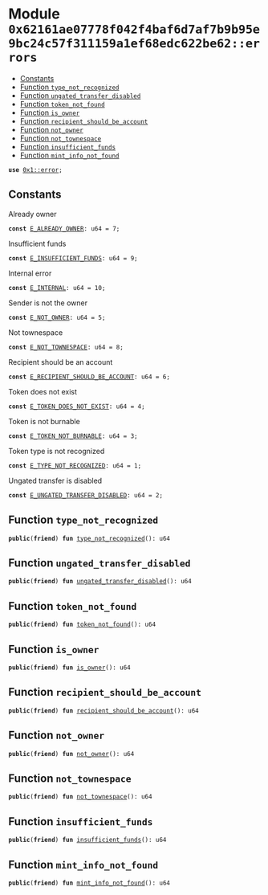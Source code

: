 
<a id="0x62161ae07778f042f4baf6d7af7b9b95e9bc24c57f311159a1ef68edc622be62_errors"></a>

# Module `0x62161ae07778f042f4baf6d7af7b9b95e9bc24c57f311159a1ef68edc622be62::errors`



-  [Constants](#@Constants_0)
-  [Function `type_not_recognized`](#0x62161ae07778f042f4baf6d7af7b9b95e9bc24c57f311159a1ef68edc622be62_errors_type_not_recognized)
-  [Function `ungated_transfer_disabled`](#0x62161ae07778f042f4baf6d7af7b9b95e9bc24c57f311159a1ef68edc622be62_errors_ungated_transfer_disabled)
-  [Function `token_not_found`](#0x62161ae07778f042f4baf6d7af7b9b95e9bc24c57f311159a1ef68edc622be62_errors_token_not_found)
-  [Function `is_owner`](#0x62161ae07778f042f4baf6d7af7b9b95e9bc24c57f311159a1ef68edc622be62_errors_is_owner)
-  [Function `recipient_should_be_account`](#0x62161ae07778f042f4baf6d7af7b9b95e9bc24c57f311159a1ef68edc622be62_errors_recipient_should_be_account)
-  [Function `not_owner`](#0x62161ae07778f042f4baf6d7af7b9b95e9bc24c57f311159a1ef68edc622be62_errors_not_owner)
-  [Function `not_townespace`](#0x62161ae07778f042f4baf6d7af7b9b95e9bc24c57f311159a1ef68edc622be62_errors_not_townespace)
-  [Function `insufficient_funds`](#0x62161ae07778f042f4baf6d7af7b9b95e9bc24c57f311159a1ef68edc622be62_errors_insufficient_funds)
-  [Function `mint_info_not_found`](#0x62161ae07778f042f4baf6d7af7b9b95e9bc24c57f311159a1ef68edc622be62_errors_mint_info_not_found)


<pre><code><b>use</b> <a href="">0x1::error</a>;
</code></pre>



<a id="@Constants_0"></a>

## Constants


<a id="0x62161ae07778f042f4baf6d7af7b9b95e9bc24c57f311159a1ef68edc622be62_errors_E_ALREADY_OWNER"></a>

Already owner


<pre><code><b>const</b> <a href="errors.md#0x62161ae07778f042f4baf6d7af7b9b95e9bc24c57f311159a1ef68edc622be62_errors_E_ALREADY_OWNER">E_ALREADY_OWNER</a>: u64 = 7;
</code></pre>



<a id="0x62161ae07778f042f4baf6d7af7b9b95e9bc24c57f311159a1ef68edc622be62_errors_E_INSUFFICIENT_FUNDS"></a>

Insufficient funds


<pre><code><b>const</b> <a href="errors.md#0x62161ae07778f042f4baf6d7af7b9b95e9bc24c57f311159a1ef68edc622be62_errors_E_INSUFFICIENT_FUNDS">E_INSUFFICIENT_FUNDS</a>: u64 = 9;
</code></pre>



<a id="0x62161ae07778f042f4baf6d7af7b9b95e9bc24c57f311159a1ef68edc622be62_errors_E_INTERNAL"></a>

Internal error


<pre><code><b>const</b> <a href="errors.md#0x62161ae07778f042f4baf6d7af7b9b95e9bc24c57f311159a1ef68edc622be62_errors_E_INTERNAL">E_INTERNAL</a>: u64 = 10;
</code></pre>



<a id="0x62161ae07778f042f4baf6d7af7b9b95e9bc24c57f311159a1ef68edc622be62_errors_E_NOT_OWNER"></a>

Sender is not the owner


<pre><code><b>const</b> <a href="errors.md#0x62161ae07778f042f4baf6d7af7b9b95e9bc24c57f311159a1ef68edc622be62_errors_E_NOT_OWNER">E_NOT_OWNER</a>: u64 = 5;
</code></pre>



<a id="0x62161ae07778f042f4baf6d7af7b9b95e9bc24c57f311159a1ef68edc622be62_errors_E_NOT_TOWNESPACE"></a>

Not townespace


<pre><code><b>const</b> <a href="errors.md#0x62161ae07778f042f4baf6d7af7b9b95e9bc24c57f311159a1ef68edc622be62_errors_E_NOT_TOWNESPACE">E_NOT_TOWNESPACE</a>: u64 = 8;
</code></pre>



<a id="0x62161ae07778f042f4baf6d7af7b9b95e9bc24c57f311159a1ef68edc622be62_errors_E_RECIPIENT_SHOULD_BE_ACCOUNT"></a>

Recipient should be an account


<pre><code><b>const</b> <a href="errors.md#0x62161ae07778f042f4baf6d7af7b9b95e9bc24c57f311159a1ef68edc622be62_errors_E_RECIPIENT_SHOULD_BE_ACCOUNT">E_RECIPIENT_SHOULD_BE_ACCOUNT</a>: u64 = 6;
</code></pre>



<a id="0x62161ae07778f042f4baf6d7af7b9b95e9bc24c57f311159a1ef68edc622be62_errors_E_TOKEN_DOES_NOT_EXIST"></a>

Token does not exist


<pre><code><b>const</b> <a href="errors.md#0x62161ae07778f042f4baf6d7af7b9b95e9bc24c57f311159a1ef68edc622be62_errors_E_TOKEN_DOES_NOT_EXIST">E_TOKEN_DOES_NOT_EXIST</a>: u64 = 4;
</code></pre>



<a id="0x62161ae07778f042f4baf6d7af7b9b95e9bc24c57f311159a1ef68edc622be62_errors_E_TOKEN_NOT_BURNABLE"></a>

Token is not burnable


<pre><code><b>const</b> <a href="errors.md#0x62161ae07778f042f4baf6d7af7b9b95e9bc24c57f311159a1ef68edc622be62_errors_E_TOKEN_NOT_BURNABLE">E_TOKEN_NOT_BURNABLE</a>: u64 = 3;
</code></pre>



<a id="0x62161ae07778f042f4baf6d7af7b9b95e9bc24c57f311159a1ef68edc622be62_errors_E_TYPE_NOT_RECOGNIZED"></a>

Token type is not recognized


<pre><code><b>const</b> <a href="errors.md#0x62161ae07778f042f4baf6d7af7b9b95e9bc24c57f311159a1ef68edc622be62_errors_E_TYPE_NOT_RECOGNIZED">E_TYPE_NOT_RECOGNIZED</a>: u64 = 1;
</code></pre>



<a id="0x62161ae07778f042f4baf6d7af7b9b95e9bc24c57f311159a1ef68edc622be62_errors_E_UNGATED_TRANSFER_DISABLED"></a>

Ungated transfer is disabled


<pre><code><b>const</b> <a href="errors.md#0x62161ae07778f042f4baf6d7af7b9b95e9bc24c57f311159a1ef68edc622be62_errors_E_UNGATED_TRANSFER_DISABLED">E_UNGATED_TRANSFER_DISABLED</a>: u64 = 2;
</code></pre>



<a id="0x62161ae07778f042f4baf6d7af7b9b95e9bc24c57f311159a1ef68edc622be62_errors_type_not_recognized"></a>

## Function `type_not_recognized`



<pre><code><b>public</b>(<b>friend</b>) <b>fun</b> <a href="errors.md#0x62161ae07778f042f4baf6d7af7b9b95e9bc24c57f311159a1ef68edc622be62_errors_type_not_recognized">type_not_recognized</a>(): u64
</code></pre>



<a id="0x62161ae07778f042f4baf6d7af7b9b95e9bc24c57f311159a1ef68edc622be62_errors_ungated_transfer_disabled"></a>

## Function `ungated_transfer_disabled`



<pre><code><b>public</b>(<b>friend</b>) <b>fun</b> <a href="errors.md#0x62161ae07778f042f4baf6d7af7b9b95e9bc24c57f311159a1ef68edc622be62_errors_ungated_transfer_disabled">ungated_transfer_disabled</a>(): u64
</code></pre>



<a id="0x62161ae07778f042f4baf6d7af7b9b95e9bc24c57f311159a1ef68edc622be62_errors_token_not_found"></a>

## Function `token_not_found`



<pre><code><b>public</b>(<b>friend</b>) <b>fun</b> <a href="errors.md#0x62161ae07778f042f4baf6d7af7b9b95e9bc24c57f311159a1ef68edc622be62_errors_token_not_found">token_not_found</a>(): u64
</code></pre>



<a id="0x62161ae07778f042f4baf6d7af7b9b95e9bc24c57f311159a1ef68edc622be62_errors_is_owner"></a>

## Function `is_owner`



<pre><code><b>public</b>(<b>friend</b>) <b>fun</b> <a href="errors.md#0x62161ae07778f042f4baf6d7af7b9b95e9bc24c57f311159a1ef68edc622be62_errors_is_owner">is_owner</a>(): u64
</code></pre>



<a id="0x62161ae07778f042f4baf6d7af7b9b95e9bc24c57f311159a1ef68edc622be62_errors_recipient_should_be_account"></a>

## Function `recipient_should_be_account`



<pre><code><b>public</b>(<b>friend</b>) <b>fun</b> <a href="errors.md#0x62161ae07778f042f4baf6d7af7b9b95e9bc24c57f311159a1ef68edc622be62_errors_recipient_should_be_account">recipient_should_be_account</a>(): u64
</code></pre>



<a id="0x62161ae07778f042f4baf6d7af7b9b95e9bc24c57f311159a1ef68edc622be62_errors_not_owner"></a>

## Function `not_owner`



<pre><code><b>public</b>(<b>friend</b>) <b>fun</b> <a href="errors.md#0x62161ae07778f042f4baf6d7af7b9b95e9bc24c57f311159a1ef68edc622be62_errors_not_owner">not_owner</a>(): u64
</code></pre>



<a id="0x62161ae07778f042f4baf6d7af7b9b95e9bc24c57f311159a1ef68edc622be62_errors_not_townespace"></a>

## Function `not_townespace`



<pre><code><b>public</b>(<b>friend</b>) <b>fun</b> <a href="errors.md#0x62161ae07778f042f4baf6d7af7b9b95e9bc24c57f311159a1ef68edc622be62_errors_not_townespace">not_townespace</a>(): u64
</code></pre>



<a id="0x62161ae07778f042f4baf6d7af7b9b95e9bc24c57f311159a1ef68edc622be62_errors_insufficient_funds"></a>

## Function `insufficient_funds`



<pre><code><b>public</b>(<b>friend</b>) <b>fun</b> <a href="errors.md#0x62161ae07778f042f4baf6d7af7b9b95e9bc24c57f311159a1ef68edc622be62_errors_insufficient_funds">insufficient_funds</a>(): u64
</code></pre>



<a id="0x62161ae07778f042f4baf6d7af7b9b95e9bc24c57f311159a1ef68edc622be62_errors_mint_info_not_found"></a>

## Function `mint_info_not_found`



<pre><code><b>public</b>(<b>friend</b>) <b>fun</b> <a href="errors.md#0x62161ae07778f042f4baf6d7af7b9b95e9bc24c57f311159a1ef68edc622be62_errors_mint_info_not_found">mint_info_not_found</a>(): u64
</code></pre>
